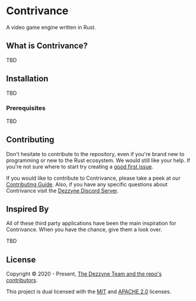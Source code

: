 # Contrivance

A video game engine written in Rust.

## What is Contrivance?

TBD

## Installation

TBD

### Prerequisites

TBD

## Contributing

Don't hesitate to contribute to the repository, even if you're brand new to
programming or new to the Rust ecosystem. We would still like your help. If
you're not sure where to start try creating a [good first issue](https://github.com/dezzyne/contrivance/labels/good%20first%20issue).

If you would like to contribute to Contrivance, please take a peek at our
[Contributing Guide](https://github.com/dezzyne/contrivance/blob/master/CONTRIBUTING.md).
Also, if you have any specific questions about Contrivance visit the [Dezzyne Discord Server](https://discord.gg/ZmSpJSq).

## Inspired By

All of these third party applications have been the main inspiration for Contrivance.
When you have the chance, give them a look over.

TBD

## License

Copyright © 2020 - Present, [The Dezzyne Team and the repo's contributors](https://github.com/dezzyne/contrivance/graphs/contributors).

This project is dual licensed with the [MIT](https://github.com/dezzyne/contrivance/LICENSE-MIT) and [APACHE 2.0](https://github.com/dezzyne/contrivance/LICENSE-APACHE) licenses.
